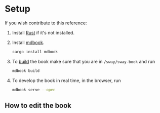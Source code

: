 # Setup

If you wish contribute to this reference:

1. Install [Rust](https://www.rust-lang.org/tools/install) if it's not installed.
2. Install [mdbook](https://rust-lang.github.io/mdBook/).

   ```bash
   cargo install mdbook
   ```

3. To [build](https://rust-lang.github.io/mdBook/cli/build.html) the book make sure that you are in `/sway/sway-book` and run

   ```bash
   mdbook build
   ```

4. To develop the book in real time, in the browser, run

   ```bash
   mdbook serve --open
   ```

## How to edit the book
